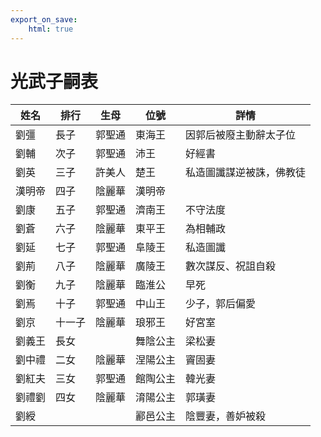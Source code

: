 ```yaml
---
export_on_save:
    html: true
---
```


# 光武子嗣表

姓名|排行|生母|位號|詳情
--|--|--|--|--
劉彊|長子|郭聖通|東海王|因郭后被廢主動辭太子位
劉輔|次子|郭聖通|沛王|好經書
劉英|三子|許美人|楚王|私造圖讖謀逆被誅，佛教徒
漢明帝|四子|陰麗華|漢明帝|
劉康|五子|郭聖通|濟南王|不守法度
劉蒼|六子|陰麗華|東平王|為相輔政
劉延|七子|郭聖通|阜陵王|私造圖讖
劉荊|八子|陰麗華|廣陵王|數次謀反、祝詛自殺
劉衡|九子|陰麗華|臨淮公|早死
劉焉|十子|郭聖通|中山王|少子，郭后偏愛
劉京|十一子|陰麗華|琅邪王|好宮室
劉義王|長女||舞陰公主|梁松妻
劉中禮|二女|陰麗華|涅陽公主|竇固妻
劉紅夫|三女|郭聖通|館陶公主|韓光妻
劉禮劉|四女|陰麗華|淯陽公主|郭璜妻
劉綬|||酈邑公主|陰豐妻，善妒被殺